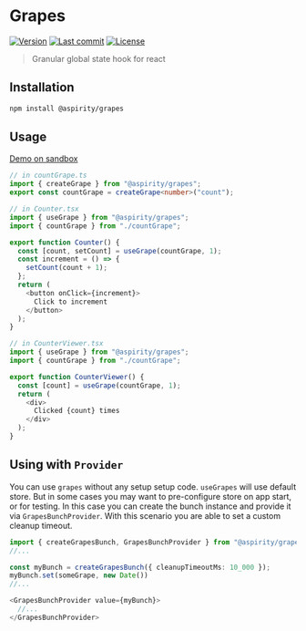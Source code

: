 # Grapes
[![Version](https://img.shields.io/npm/v/@aspirity/grapes.svg?style=flat-square&)](https://www.npmjs.com/package/@aspirity/grapes?activeTab=versions)
[![Last commit](https://img.shields.io/github/last-commit/aspirity-ru/grapes.svg?style=flat-square&)](https://github.com/aspirity-ru/grapes/graphs/commit-activity)
[![License](https://img.shields.io/github/license/aspirity-ru/grapes.svg?style=flat-square&)](https://github.com/aspirity-ru/grapes/blob/main/LICENSE)

> Granular global state hook for react

## Installation

```bash
npm install @aspirity/grapes
```

## Usage

[Demo on sandbox](https://codesandbox.io/s/grapes-state-y1dee?file=/src/App.tsx)

```typescript
// in countGrape.ts
import { createGrape } from "@aspirity/grapes";
export const countGrape = createGrape<number>("count");

// in Counter.tsx
import { useGrape } from "@aspirity/grapes";
import { countGrape } from "./countGrape";

export function Counter() {
  const [count, setCount] = useGrape(countGrape, 1);
  const increment = () => {
    setCount(count + 1);
  };
  return (
    <button onClick={increment}>
      Click to increment
    </button>
  );
}

// in CounterViewer.tsx
import { useGrape } from "@aspirity/grapes";
import { countGrape } from "./countGrape";

export function CounterViewer() {
  const [count] = useGrape(countGrape, 1);
  return (
    <div>
      Clicked {count} times
    </div>
  );
}
```

## Using with `Provider`

You can use `grapes` without any setup setup code. `useGrapes` will use default store.
But in some cases you may want to pre-configure store on app start, or for testing.
In this case you can create the bunch instance and provide it via `GrapesBunchProvider`.
With this scenario you are able to set a custom cleanup timeout.

```typescript
import { createGrapesBunch, GrapesBunchProvider } from "@aspirity/grapes";
//...

const myBunch = createGrapesBunch({ cleanupTimeoutMs: 10_000 });
myBunch.set(someGrape, new Date())
//...

<GrapesBunchProvider value={myBunch}>
  //...
</GrapesBunchProvider>

```
